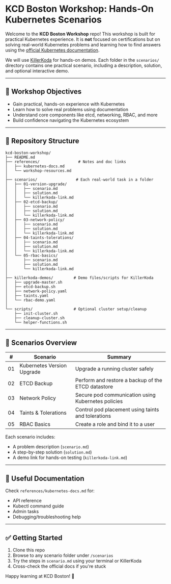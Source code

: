 # KCD Boston Workshop: Hands-On Kubernetes Scenarios

Welcome to the **KCD Boston Workshop** repo! This workshop is built for practical Kubernetes experience. It is **not** focused on certifications but on solving real-world Kubernetes problems and learning how to find answers using the [official Kubernetes documentation](https://kubernetes.io/docs/).

We will use [KillerKoda](https://killerkoda.com/) for hands-on demos. Each folder in the `scenarios/` directory contains one practical scenario, including a description, solution, and optional interactive demo.

---

## 🔧 Workshop Objectives

- Gain practical, hands-on experience with Kubernetes
- Learn how to solve real problems using documentation
- Understand core components like etcd, networking, RBAC, and more
- Build confidence navigating the Kubernetes ecosystem

---

## 📁 Repository Structure

```
kcd-boston-workshop/
├── README.md
├── references/                 # Notes and doc links
│   ├── kubernetes-docs.md
│   └── workshop-resources.md
│
├── scenarios/                 # Each real-world task in a folder
│   ├── 01-version-upgrade/
│   │   ├── scenario.md
│   │   ├── solution.md
│   │   └── killerkoda-link.md
│   ├── 02-etcd-backup/
│   │   ├── scenario.md
│   │   ├── solution.md
│   │   └── killerkoda-link.md
│   ├── 03-network-policy/
│   │   ├── scenario.md
│   │   ├── solution.md
│   │   └── killerkoda-link.md
│   ├── 04-taints-tolerations/
│   │   ├── scenario.md
│   │   ├── solution.md
│   │   └── killerkoda-link.md
│   └── 05-rbac-basics/
│       ├── scenario.md
│       ├── solution.md
│       └── killerkoda-link.md
│
├── killerkoda-demos/         # Demo files/scripts for KillerKoda
│   ├── upgrade-master.sh
│   ├── etcd-backup.sh
│   ├── network-policy.yaml
│   ├── taints.yaml
│   └── rbac-demo.yaml
│
└── scripts/                  # Optional cluster setup/cleanup
    ├── init-cluster.sh
    ├── cleanup-cluster.sh
    └── helper-functions.sh
```

---

## 🧪 Scenarios Overview

| #  | Scenario                | Summary                                              |
|----|-------------------------|------------------------------------------------------|
| 01 | Kubernetes Version Upgrade | Upgrade a running cluster safely                    |
| 02 | ETCD Backup             | Perform and restore a backup of the ETCD datastore  |
| 03 | Network Policy          | Secure pod communication using Kubernetes policies  |
| 04 | Taints & Tolerations    | Control pod placement using taints and tolerations |
| 05 | RBAC Basics             | Create a role and bind it to a user                 |

Each scenario includes:
- A problem description (`scenario.md`)
- A step-by-step solution (`solution.md`)
- A demo link for hands-on testing (`killerkoda-link.md`)

---

## 🔗 Useful Documentation

Check `references/kubernetes-docs.md` for:
- API reference
- Kubectl command guide
- Admin tasks
- Debugging/troubleshooting help

---

## ✅ Getting Started
1. Clone this repo
2. Browse to any scenario folder under `/scenarios`
3. Try the steps in `scenario.md` using your terminal or KillerKoda
4. Cross-check the official docs if you're stuck

Happy learning at KCD Boston! 🎉
